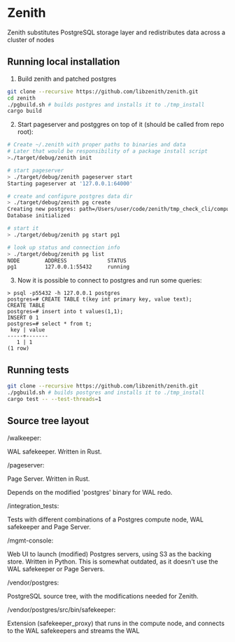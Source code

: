 # Zenith

Zenith substitutes PostgreSQL storage layer and redistributes data across a cluster of nodes

## Running local installation

1. Build zenith and patched postgres
```sh
git clone --recursive https://github.com/libzenith/zenith.git
cd zenith
./pgbuild.sh # builds postgres and installs it to ./tmp_install
cargo build
```

2. Start pageserver and postggres on top of it (should be called from repo root):
```sh
# Create ~/.zenith with proper paths to binaries and data
# Later that would be responsibility of a package install script
>./target/debug/zenith init

# start pageserver
> ./target/debug/zenith pageserver start
Starting pageserver at '127.0.0.1:64000'

# create and configure postgres data dir
> ./target/debug/zenith pg create
Creating new postgres: path=/Users/user/code/zenith/tmp_check_cli/compute/pg1 port=55432
Database initialized

# start it
> ./target/debug/zenith pg start pg1

# look up status and connection info
> ./target/debug/zenith pg list     
NODE		ADDRESS				STATUS
pg1			127.0.0.1:55432		running
```

3. Now it is possible to connect to postgres and run some queries:
```
> psql -p55432 -h 127.0.0.1 postgres
postgres=# CREATE TABLE t(key int primary key, value text);
CREATE TABLE
postgres=# insert into t values(1,1);
INSERT 0 1
postgres=# select * from t;
 key | value 
-----+-------
   1 | 1
(1 row)
```

## Running tests

```sh
git clone --recursive https://github.com/libzenith/zenith.git
./pgbuild.sh # builds postgres and installs it to ./tmp_install
cargo test -- --test-threads=1
```

## Source tree layout

/walkeeper:

WAL safekeeper. Written in Rust.

/pageserver:

Page Server. Written in Rust.

Depends on the modified 'postgres' binary for WAL redo.

/integration_tests:

Tests with different combinations of a Postgres compute node, WAL safekeeper and Page Server.

/mgmt-console:

Web UI to launch (modified) Postgres servers, using S3 as the backing store. Written in Python.
This is somewhat outdated, as it doesn't use the WAL safekeeper or Page Servers.

/vendor/postgres:

PostgreSQL source tree, with the modifications needed for Zenith.

/vendor/postgres/src/bin/safekeeper:

Extension (safekeeper_proxy) that runs in the compute node, and connects to the WAL safekeepers
and streams the WAL



